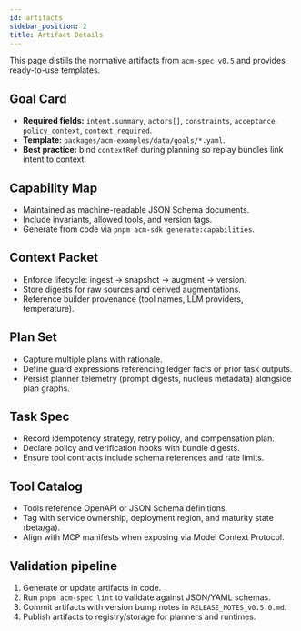 ```yaml
---
id: artifacts
sidebar_position: 2
title: Artifact Details
---
```


This page distills the normative artifacts from `acm-spec v0.5` and provides ready-to-use templates.

## Goal Card

- **Required fields:** `intent.summary`, `actors[]`, `constraints`, `acceptance`, `policy_context`, `context_required`.
- **Template:** `packages/acm-examples/data/goals/*.yaml`.
- **Best practice:** bind `contextRef` during planning so replay bundles link intent to context.

## Capability Map

- Maintained as machine-readable JSON Schema documents.
- Include invariants, allowed tools, and version tags.
- Generate from code via `pnpm acm-sdk generate:capabilities`.

## Context Packet

- Enforce lifecycle: ingest → snapshot → augment → version.
- Store digests for raw sources and derived augmentations.
- Reference builder provenance (tool names, LLM providers, temperature).

## Plan Set

- Capture multiple plans with rationale.
- Define guard expressions referencing ledger facts or prior task outputs.
- Persist planner telemetry (prompt digests, nucleus metadata) alongside plan graphs.

## Task Spec

- Record idempotency strategy, retry policy, and compensation plan.
- Declare policy and verification hooks with bundle digests.
- Ensure tool contracts include schema references and rate limits.

## Tool Catalog

- Tools reference OpenAPI or JSON Schema definitions.
- Tag with service ownership, deployment region, and maturity state (beta/ga).
- Align with MCP manifests when exposing via Model Context Protocol.

## Validation pipeline

1. Generate or update artifacts in code.
2. Run `pnpm acm-spec lint` to validate against JSON/YAML schemas.
3. Commit artifacts with version bump notes in `RELEASE_NOTES_v0.5.0.md`.
4. Publish artifacts to registry/storage for planners and runtimes.
